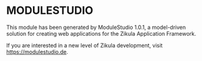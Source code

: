 # MODULESTUDIO

This module has been generated by ModuleStudio 1.0.1, a model-driven solution
for creating web applications for the Zikula Application Framework.

If you are interested in a new level of Zikula development, visit https://modulestudio.de.
